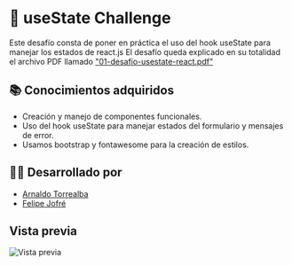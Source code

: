 # 🚀 useState Challenge

Este desafío consta de poner en práctica el uso del hook useState para manejar los estados de react.js El desafío queda explicado en su totalidad el archivo PDF llamado ["01-desafio-usestate-react.pdf"](https://github.com/felipejoq/react-states-challenge/blob/dev/01-desafio-usestate-react.pdf?raw=true)

## 📚 Conocimientos adquiridos

- Creación y manejo de componentes funcionales.
- Uso del hook useState para manejar estados del formulario y mensajes de error.
- Usamos bootstrap y fontawesome para la creación de estilos.

## 👨‍💻 Desarrollado por

- [Arnaldo Torrealba](https://github.com/arnaldotorrealba)
- [Felipe Jofré](https://github.com/felipejoq)

## Vista previa

![Vista previa](https://github.com/felipejoq/react-states-challenge/blob/dev/preview.png?raw=true)
